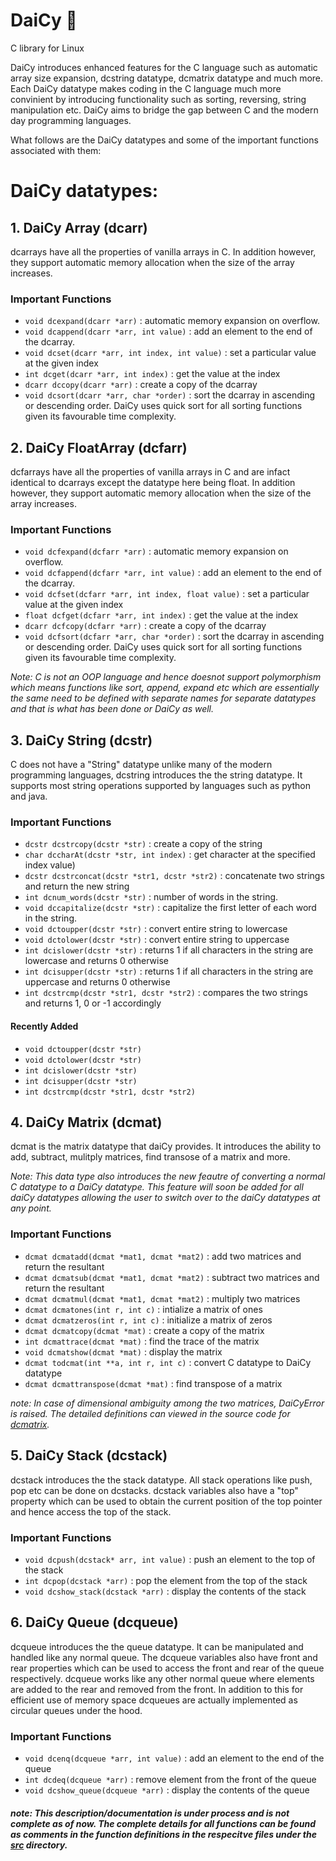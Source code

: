 # DaiCy :blossom: 
C library for Linux

DaiCy introduces enhanced features for the C language such as automatic array size expansion, dcstring datatype, dcmatrix datatype and much more. Each DaiCy datatype makes coding in the C language much more convinient by introducing functionality such as sorting, reversing, string manipulation etc. DaiCy aims to bridge the gap between C and the modern day programming languages. 

What follows are the DaiCy datatypes and some of the important functions associated with them:


# DaiCy datatypes:
 ## 1. DaiCy Array (dcarr)
 
 dcarrays have all the properties of vanilla arrays in C. In addition however, they support automatic memory allocation when the size of the array increases.
 
 ### Important Functions
 
 - `void dcexpand(dcarr *arr)` : automatic memory expansion on overflow.
 - `void dcappend(dcarr *arr, int value)` : add an element to the end of the dcarray.
 - `void dcset(dcarr *arr, int index, int value)` : set a particular value at the given index
 - `int dcget(dcarr *arr, int index)` : get the value at the index
 - `dcarr dccopy(dcarr *arr)` : create a copy of the dcarray
 - `void dcsort(dcarr *arr, char *order)` : sort the dcarray in  ascending or descending order. DaiCy uses quick sort for all sorting functions given its favourable time complexity.
 
 
 ## 2. DaiCy FloatArray (dcfarr)
 
 dcfarrays have all the properties of vanilla arrays in C and are infact identical to dcarrays except the datatype here being float. In addition however, they support automatic memory allocation when the size of the array increases.
 
 ### Important Functions
 
 - `void dcfexpand(dcfarr *arr)` : automatic memory expansion on overflow.
 - `void dcfappend(dcfarr *arr, int value)` : add an element to the end of the dcarray.
 - `void dcfset(dcfarr *arr, int index, float value)` : set a particular value at the given index
 - `float dcfget(dcfarr *arr, int index)` : get the value at the index
 - `dcarr dcfcopy(dcfarr *arr)` : create a copy of the dcarray
 - `void dcfsort(dcfarr *arr, char *order)` : sort the dcarray in  ascending or descending order. DaiCy uses quick sort for all sorting functions given its favourable time complexity.
 
 
 *Note: C is not an OOP language and hence doesnot support polymorphism which means functions like sort, append, expand etc which are essentially the same need to be defined with separate names for separate datatypes and that is what has been done or DaiCy as well.*
 
 
 ## 3. DaiCy String (dcstr)
 
 C does not have a "String" datatype unlike many of the modern programming languages, dcstring introduces the the string datatype. It supports most string operations supported by languages such as python and java.
 
 ### Important Functions
 
 - `dcstr dcstrcopy(dcstr *str)` : create a copy of the string
 - `char dccharAt(dcstr *str, int index)` : get character at the specified index value)
 - `dcstr dcstrconcat(dcstr *str1, dcstr *str2)` : concatenate two strings and return the new string
 - `int dcnum_words(dcstr *str)` : number of words in the string.
 - `void dccapitalize(dcstr *str)` : capitalize the first letter of each word in the string.
 - `void dctoupper(dcstr *str)` : convert entire string to lowercase
 - `void dctolower(dcstr *str)` : convert entire string to uppercase
 - `int dcislower(dcstr *str)` : returns 1 if all characters in the string are lowercase and returns 0 otherwise
 - `int dcisupper(dcstr *str)` : returns 1 if all characters in the string are uppercase and returns 0 otherwise
 - `int dcstrcmp(dcstr *str1, dcstr *str2)` : compares the two strings and returns 1, 0 or -1 accordingly
 
 #### Recently Added
 - `void dctoupper(dcstr *str)`
 - `void dctolower(dcstr *str)`
 - `int dcislower(dcstr *str)`
 - `int dcisupper(dcstr *str)`
 - `int dcstrcmp(dcstr *str1, dcstr *str2)`
 
  ## 4. DaiCy Matrix (dcmat)
 
 dcmat is the matrix datatype that daiCy provides. It introduces the ability to add, subtract, mulitply matrices, find transose of a matrix and more. 
 
 *Note: This data type also introduces the new feautre of converting a normal C datatype to a DaiCy datatype. This feature will soon be added for all daiCy datatypes allowing the user to switch over to the daiCy datatypes at any point.*
 
 ### Important Functions
 - `dcmat dcmatadd(dcmat *mat1, dcmat *mat2)` : add two matrices and return the resultant
 - `dcmat dcmatsub(dcmat *mat1, dcmat *mat2)` : subtract two matrices and return the resultant
 - `dcmat dcmatmul(dcmat *mat1, dcmat *mat2)` : multiply two matrices
 - `dcmat dcmatones(int r, int c)` : intialize a matrix of ones
 - `dcmat dcmatzeros(int r, int c)` : initialize a matrix of zeros
 - `dcmat dcmatcopy(dcmat *mat)` : create a copy of the matrix
 - `int dcmattrace(dcmat *mat)` : find the trace of the matrix
 - `void dcmatshow(dcmat *mat)` : display the matrix
 - `dcmat todcmat(int **a, int r, int c)` : convert C datatype to DaiCy datatype
 -  `dcmat dcmattranspose(dcmat *mat)` : find transpose of a matrix
 
  *note: In case of dimensional ambiguity among the two matrices, DaiCyError is raised. The detailed definitions can viewed in the source code for [dcmatrix](https://github.com/kumudlakara/daiCy/blob/main/src/dcmatrix.c).* 
 
 ## 5. DaiCy Stack (dcstack)
 
dcstack introduces the the stack datatype. All stack operations like push, pop etc can be done on dcstacks. dcstack variables also have a "top" property which can be used to obtain the current position of the top pointer and hence access the top of the stack.
 
 ### Important Functions
 - `void dcpush(dcstack* arr, int value)` : push an element to the top of the stack
 - `int dcpop(dcstack *arr)` : pop the element from the top of the stack
 - `void dcshow_stack(dcstack *arr)` : display the contents of the stack


## 6. DaiCy Queue (dcqueue)
 
dcqueue introduces the the queue datatype. It can be manipulated and handled like any normal queue. The dcqueue variables also have front and rear properties which can be used to access the front and rear of the queue respectively. dcqueue works like any other normal queue where elements are added to the rear and removed from the front. In addition to this for efficient use of memory space dcqueues are actually implemented as circular queues under the hood.
 
 ### Important Functions
 - `void dcenq(dcqueue *arr, int value)` : add an element to the end of the queue
 - `int dcdeq(dcqueue *arr)` : remove element from the front of the queue
 - `void dcshow_queue(dcqueue *arr)` : display the contents of the queue
 
 ##### *note: This description/documentation is under process and is not complete as of now. The complete details for all functions can be found as comments in the function definitions in the respecitve files under the [src](https://github.com/kumudlakara/daiCy/tree/main/src) directory.* 
 
 
